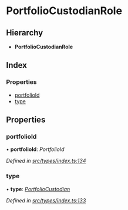 # PortfolioCustodianRole

## Hierarchy

* **PortfolioCustodianRole**

## Index

### Properties

* [portfolioId](portfoliocustodianrole.md#portfolioid)
* [type](portfoliocustodianrole.md#type)

## Properties

### portfolioId

• **portfolioId**: _PortfolioId_

_Defined in_ [_src/types/index.ts:134_](https://github.com/PolymathNetwork/polymesh-sdk/blob/5b409784/src/types/index.ts#L134)

### type

• **type**: [_PortfolioCustodian_](../enums/roletype.md#portfoliocustodian)

_Defined in_ [_src/types/index.ts:133_](https://github.com/PolymathNetwork/polymesh-sdk/blob/5b409784/src/types/index.ts#L133)

